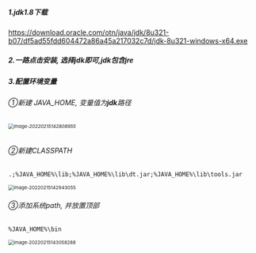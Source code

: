 ##### 1.jdk1.8下载 

https://download.oracle.com/otn/java/jdk/8u321-b07/df5ad55fdd604472a86a45a217032c7d/jdk-8u321-windows-x64.exe

##### 2.一路点击安装, 选择jdk即可,jdk包含jre

##### 3.配置环境变量

###### ①新建 JAVA_HOME, 变量值为**jdk**路径

###### <img src="https://s2.loli.net/2022/02/22/mbjhGt4NdeExOc1.png" alt="image-20220215142808955" style="zoom: 67%;" />

###### ②新建CLASSPATH

```stylus
.;%JAVA_HOME%\lib;%JAVA_HOME%\lib\dt.jar;%JAVA_HOME%\lib\tools.jar
```

<img src="https://s2.loli.net/2022/02/22/pAeEigoaRc1m9d4.png" alt="image-20220215142943055" style="zoom:67%;" />

###### ③添加系统path, 并放置顶部

```stylus
%JAVA_HOME%\bin
```

<img src="https://s2.loli.net/2022/02/22/3npfKUZyaCJIVX9.png" alt="image-20220215143058288" style="zoom: 67%;" />